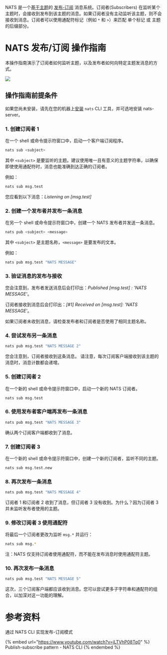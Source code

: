 NATS 是一个[基于主题](../../subjects.md)的 [发布-订阅](pubsub.md) 消息系统。订阅者(Subscribers) 在监听某个主题时，会接收到发布到该主题的消息。如果订阅者没有主动监听该主题，则不会接收到消息。订阅者可以使用通配符标记（例如 `*` 和 `>`）来匹配 单个标记 或 主题的后缀部分。

# NATS 发布/订阅 操作指南

本操作指南演示了订阅者如何监听主题，以及发布者如何向特定主题发消息的方式。

![](../../../.gitbook/assets/pubsubtut.svg)

## 操作指南前提条件

如果您尚未安装，请先在您的机器上[安装](../../what-is-nats/walkthrough_setup.md) `nats` CLI 工具，并可选地安装 nats-server。

### 1. 创建订阅者 1

在一个 shell 或命令提示符窗口中，启动一个客户端订阅程序。

```bash
nats sub <subject>
```

其中 `<subject>` 是要监听的主题。建议使用唯一且有意义的主题字符串，以确保即使使用通配符时，消息也能准确到达正确的订阅者。

例如：

```bash
nats sub msg.test
```

您应看到以下消息：_Listening on [msg.test]_

### 2. 创建一个发布者并发布一条消息

在另一个 shell 或命令提示符窗口中，创建一个 NATS 发布者并发送一条消息。

```bash
nats pub <subject> <message>
```

其中 `<subject>` 是主题名称，`<message>` 是要发布的文本。

例如：

```bash
nats pub msg.test "NATS MESSAGE"
```

### 3. 验证消息的发布与接收

您会注意到，发布者发送消息后会打印出：_Published [msg.test] : 'NATS MESSAGE'_。

订阅者接收到消息后会打印出：_\[#1\] Received on [msg.test]: 'NATS MESSAGE'_。

如果订阅者未收到消息，请检查发布者和订阅者是否使用了相同主题名称。

### 4. 尝试发布另一条消息

```bash
nats pub msg.test "NATS MESSAGE 2"
```

您会注意到，订阅者接收到这条消息。
请注意，每次订阅客户端接收到该主题的消息时，消息计数都会递增。

### 5. 创建订阅者 2

在一个新的 shell 或命令提示符窗口中，启动一个新的 NATS 订阅者。

```bash
nats sub msg.test
```

### 6. 使用发布者客户端再发布一条消息

```bash
nats pub msg.test "NATS MESSAGE 3"
```

确认两个订阅客户端都收到了消息。

### 7. 创建订阅者 3

在一个新的 shell 或命令提示符窗口中，创建一个新的订阅者，监听不同的主题。

```bash
nats sub msg.test.new
```

### 8. 再次发布一条消息

```bash
nats pub msg.test "NATS MESSAGE 4"
```

订阅者 1 和订阅者 2 收到了消息，但订阅者 3 没有收到。为什么？因为订阅者 3 并未监听发布者使用的主题。

### 9. 修改订阅者 3 使用通配符

将最后一个订阅者更改为监听 `msg.*` 并运行：

```bash
nats sub msg.*
```

注：NATS 仅支持订阅者使用通配符，而不能在发布消息时使用通配符主题。

### 10. 再次发布一条消息

```bash
nats pub msg.test "NATS MESSAGE 5"
```

这次，三个订阅客户端都应该收到消息。您可以尝试更多子字符串和通配符的组合，以加深对这一功能的理解。

# 参考资料

通过 NATS CLI 实现发布-订阅模式

{% embed url="https://www.youtube.com/watch?v=jLTVhP08Tq0" %}
Publish-subscribe pattern - NATS CLI
{% endembed %}
